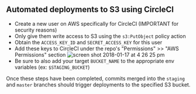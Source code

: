 ## Automated deployments to S3 using CircleCI

- Create a new user on AWS specifically for CircleCI (IMPORTANT for security reasons)
- Only give them write access to S3 using the `s3:PutObject` policy action
- Obtain the `ACCESS_KEY_ID` and `SECRET_ACCESS_KEY` for this user
- Add these keys to CircleCI under the repo's "Permissions" >> "AWS Permissions" section
![screen shot 2018-01-17 at 4 26 25 pm](https://user-images.githubusercontent.com/11274285/35074578-69dca798-fba3-11e7-909c-d6ab677dac75.png)
- Be sure to also add your target `BUCKET_NAME` to the appropriate env variables (ex: `$STAGING_BUCKET`)

Once these steps have been completed, commits merged into the `staging` and `master` branches should trigger deployments to the specified S3 bucket.